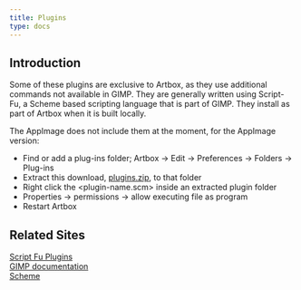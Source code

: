 ```yaml
---
title: Plugins
type: docs
---
```


## Introduction

Some of these plugins are exclusive to Artbox, as they use additional commands not available in GIMP. They are generally written using Script-Fu, a Scheme based scripting language that is part of GIMP. They install as part of Artbox when it is built locally.  

The AppImage does not include them at the moment, for the AppImage version:

* Find or add a plug-ins folder; Artbox -> Edit -> Preferences -> Folders -> Plug-ins
* Extract this download, [plugins.zip](/artbox/downloads/plugins.zip), to that folder
* Right click the <plugin-name.scm> inside an extracted plugin folder
* Properties -> permissions -> allow executing file as program
* Restart Artbox

## Related Sites

[Script Fu Plugins](https://script-fu.github.io/2023/08/13/Getting-Started.html)  
[GIMP documentation](https://docs.gimp.org/en/gimp-concepts-script-fu.html)  
[Scheme](https://www.scheme.org/)